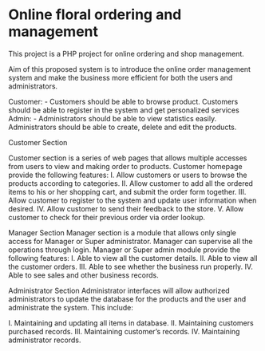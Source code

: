 # Online floral ordering and management
 This project is a PHP project for online ordering and shop management.
 
 Aim of this proposed system is to introduce the online order management system and make the business more efficient for both the users and administrators.
 
 Customer: -
	 Customers should be able to browse product.
	 Customers should be able to register in the system and get personalized services
Admin: -
	Administrators should be able to view statistics easily.
	Administrators should be able to create, delete and edit the products.


Customer Section

Customer section is a series of web pages that allows multiple accesses from users to view and making order to products. Customer homepage provide the following features:
I.	Allow customers or users to browse the products according to categories.
II.	Allow customer to add all the ordered items to his or her shopping cart, and submit the order form together.
III.	Allow customer to register to the system and update user information when desired.
IV.	Allow customer to send their feedback to the store.
V.	Allow customer to check for their previous order via order lookup.

Manager Section
Manager section is a module that allows only single access for Manager or Super administrator. Manager can supervise all the operations through login. Manager or Super admin module provide the following features:
I.	Able to view all the customer details.
II.	Able to view all the customer orders.
III.	Able to see whether the business run properly.
IV.	Able to see sales and other business records.


Administrator Section
Administrator interfaces will allow authorized administrators to update the database for the products and the user and administrate the system. This include:

I.	Maintaining and updating all items in database.
II.	Maintaining customers purchased records.
III.	Maintaining customer’s records.
IV.	Maintaining administrator records.


